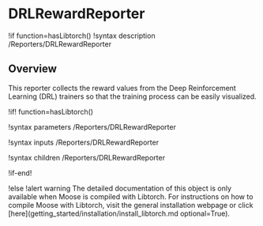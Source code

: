 # DRLRewardReporter

!if function=hasLibtorch()
!syntax description /Reporters/DRLRewardReporter

## Overview

This reporter collects the reward values from the Deep Reinforcement Learning (DRL) trainers
so that the training process can be easily visualized.

!if! function=hasLibtorch()

!syntax parameters /Reporters/DRLRewardReporter

!syntax inputs /Reporters/DRLRewardReporter

!syntax children /Reporters/DRLRewardReporter

!if-end!

!else
!alert warning
The detailed documentation of this object is only available when Moose is compiled with Libtorch.
For instructions on how to compile Moose with Libtorch, visit the general installation webpage or click
[here](getting_started/installation/install_libtorch.md optional=True).
